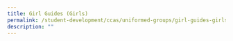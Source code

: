 ```yaml
---
title: Girl Guides (Girls)
permalink: /student-development/ccas/uniformed-groups/girl-guides-girls/
description: ""
---
```

